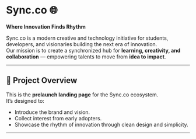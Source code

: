 # Sync.co 🌐

**Where Innovation Finds Rhythm**

Sync.co is a modern creative and technology initiative for students, developers, and visionaries building the next era of innovation.  
Our mission is to create a synchronized hub for **learning, creativity, and collaboration** — empowering talents to move from **idea to impact**.

---

## 🚀 Project Overview

This is the **prelaunch landing page** for the Sync.co ecosystem.  
It’s designed to:
- Introduce the brand and vision.
- Collect interest from early adopters.
- Showcase the rhythm of innovation through clean design and simplicity.

---

